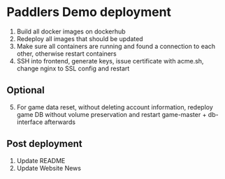 # Paddlers Demo deployment

1) Build all docker images on dockerhub
2) Redeploy all images that should be updated
3) Make sure all containers are running and found a connection to each other, otherwise restart containers
4) SSH into frontend, generate keys, issue certificate with acme.sh, change nginx to SSL config and restart
## Optional
5) For game data reset, without deleting account information, redeploy game DB without volume preservation and restart game-master + db-interface afterwards

## Post deployment
1) Update README
2) Update Website News